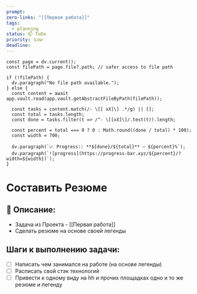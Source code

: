 ```yaml
---
prompt: 
zero-links: "[[Первая работа]]"
tags:
  - planning
status: 📫 ToDo
priority: ❕Low
deadline:
---
```

```dataviewjs
const page = dv.current();
const filePath = page.file?.path; // safer access to file path

if (!filePath) {
  dv.paragraph("No file path available.");
} else {
  const content = await app.vault.read(app.vault.getAbstractFileByPath(filePath));
  
  const tasks = content.match(/- \[[ xX]\] .*/g) || [];
  const total = tasks.length;
  const done = tasks.filter(t => /^- \[[xX]\]/.test(t)).length;
  
  const percent = total === 0 ? 0 : Math.round((done / total) * 100);
  const width = 700;
  
  dv.paragraph(`📈 Progress:: **${done}/${total}** — ${percent}%`);
  dv.paragraph(`![progress](https://progress-bar.xyz/${percent}/?width=${width})`);
}

```
# Составить Резюме
## 📑 Описание:
- Задача из Проекта - [[Первая работа]]
- Сделать резюме на основе своей легенды

## Шаги к выполнению задачи:
- [ ] Написать чем занимался на работе (на основе легенды)
- [ ] Расписать свой стэк технологий
- [ ] Привести к одному виду на hh и прочих площадках одно и то же резюме и легенду